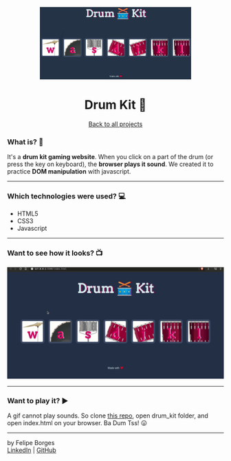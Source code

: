 <div align="center">	
	<img src="./.github/drumkit.png" alt="drumkitimg" width="70%"/>	
</div>

<div align="center">
	<h1>Drum Kit 🥁</h1>	
</div>

<div align="center" style:"font-size: 12px">	
	<a href="https://github.com/felipejsborges/web_development_bootcamp_projects">Back to all projects</a>
</div>

### What is? 🤔
It's a **drum kit gaming website**. When you click on a part of the drum (or press the key on keyboard), the **browser plays it sound**. We created it to practice **DOM manipulation** with javascript.
<hr>

### Which technologies were used? 💻
- HTML5
- CSS3
- Javascript
<hr>

### Want to see how it looks? 📺<br>
![drumkit](./.github/drumkit.gif)
<hr>

### Want to play it? ▶️
A gif cannot play sounds. So clone [this repo](https://github.com/felipejsborges/web_development_bootcamp_projects), open drum_kit folder, and open index.html on your browser. Ba Dum Tss! 😛
<hr>

by Felipe Borges<br>
[LinkedIn](https://www.linkedin.com/in/felipejsborges) | [GitHub](https://github.com/felipejsborges)
